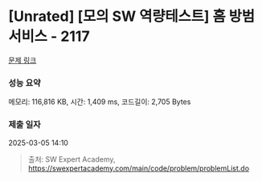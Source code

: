 # [Unrated] [모의 SW 역량테스트] 홈 방범 서비스 - 2117 

[문제 링크](https://swexpertacademy.com/main/code/problem/problemDetail.do?contestProbId=AV5V61LqAf8DFAWu) 

### 성능 요약

메모리: 116,816 KB, 시간: 1,409 ms, 코드길이: 2,705 Bytes

### 제출 일자

2025-03-05 14:10



> 출처: SW Expert Academy, https://swexpertacademy.com/main/code/problem/problemList.do